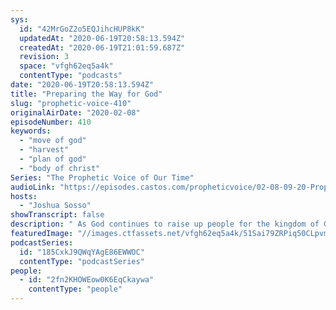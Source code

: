 ```yaml
---
sys:
  id: "42MrGoZ2o5EQJihcHUP8kK"
  updatedAt: "2020-06-19T20:58:13.594Z"
  createdAt: "2020-06-19T21:01:59.687Z"
  revision: 3
  space: "vfgh62eq5a4k"
  contentType: "podcasts"
date: "2020-06-19T20:58:13.594Z"
title: "Preparing the Way for God"
slug: "prophetic-voice-410"
originalAirDate: "2020-02-08"
episodeNumber: 410
keywords:
  - "move of god"
  - "harvest"
  - "plan of god"
  - "body of christ"
Series: "The Prophetic Voice of Our Time"
audioLink: "https://episodes.castos.com/propheticvoice/02-08-09-20-Prophetic-Voice-of-our-Time-[mixdown]-01.mp3"
hosts:
  - "Joshua Sosso"
showTranscript: false
description: " As God continues to raise up people for the kingdom of God, we must continue to focus on the word released. We need to focus on what is being  accomplished in His name here on earth. By implimenting God's ways of doing things here on earth, we will see the transfer of wealth, influence, and affluence."
featuredImage: "//images.ctfassets.net/vfgh62eq5a4k/51Sai79ZRPiq50CLpvm6cZ/a3d731de7386dbd127abaa17f03b71c1/atmosphere-bright-clouds-1103967.jpg"
podcastSeries:
  id: "185CxkJ9QWqYAgE86EWWOC"
  contentType: "podcastSeries"
people:
  - id: "2fn2KHOWEow0K6EqCkaywa"
    contentType: "people"
---
```


